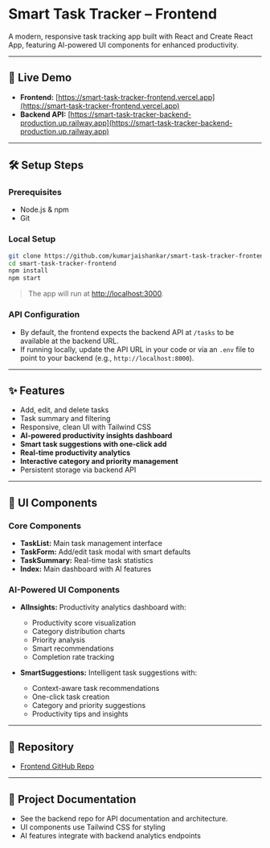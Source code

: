 # Smart Task Tracker – Frontend

A modern, responsive task tracking app built with React and Create React App, featuring AI-powered UI components for enhanced productivity.

---

## 🚀 Live Demo

- **Frontend:** [https://smart-task-tracker-frontend.vercel.app](https://smart-task-tracker-frontend.vercel.app)
- **Backend API:** [https://smart-task-tracker-backend-production.up.railway.app](https://smart-task-tracker-backend-production.up.railway.app)

---

## 🛠️ Setup Steps

### Prerequisites

- Node.js & npm
- Git

### Local Setup

```bash
git clone https://github.com/kumarjaishankar/smart-task-tracker-frontend.git
cd smart-task-tracker-frontend
npm install
npm start
```

> The app will run at [http://localhost:3000](http://localhost:3000).

### API Configuration

- By default, the frontend expects the backend API at `/tasks` to be available at the backend URL.
- If running locally, update the API URL in your code or via an `.env` file to point to your backend (e.g., `http://localhost:8000`).

---

## ✨ Features

- Add, edit, and delete tasks
- Task summary and filtering
- Responsive, clean UI with Tailwind CSS
- **AI-powered productivity insights dashboard**
- **Smart task suggestions with one-click add**
- **Real-time productivity analytics**
- **Interactive category and priority management**
- Persistent storage via backend API

---

## 🎨 UI Components

### Core Components
- **TaskList:** Main task management interface
- **TaskForm:** Add/edit task modal with smart defaults
- **TaskSummary:** Real-time task statistics
- **Index:** Main dashboard with AI features

### AI-Powered UI Components
- **AIInsights:** Productivity analytics dashboard with:
  - Productivity score visualization
  - Category distribution charts
  - Priority analysis
  - Smart recommendations
  - Completion rate tracking

- **SmartSuggestions:** Intelligent task suggestions with:
  - Context-aware task recommendations
  - One-click task creation
  - Category and priority suggestions
  - Productivity tips and insights

---

## 📂 Repository

- [Frontend GitHub Repo](https://github.com/kumarjaishankar/smart-task-tracker-frontend)

---

## 📄 Project Documentation

- See the backend repo for API documentation and architecture.
- UI components use Tailwind CSS for styling
- AI features integrate with backend analytics endpoints